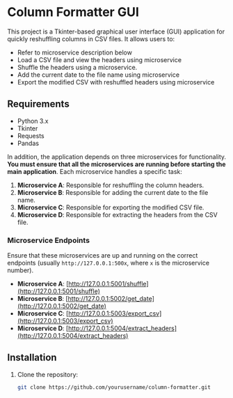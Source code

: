 # Column Formatter GUI

This project is a Tkinter-based graphical user interface (GUI) application for quickly reshuffling columns in CSV files. It allows users to:

- Refer to microservice description below
- Load a CSV file and view the headers using microservice
- Shuffle the headers using a microservice.
- Add the current date to the file name using microservice
- Export the modified CSV with reshuffled headers using microservice

## Requirements

- Python 3.x
- Tkinter
- Requests
- Pandas

In addition, the application depends on three microservices for functionality. **You must ensure that all the microservices are running before starting the main application**. Each microservice handles a specific task:

1. **Microservice A**: Responsible for reshuffling the column headers.
2. **Microservice B**: Responsible for adding the current date to the file name.
3. **Microservice C**: Responsible for exporting the modified CSV file.
4. **Microservice D**: Responsible for extracting the headers from the CSV file.

### Microservice Endpoints

Ensure that these microservices are up and running on the correct endpoints (usually `http://127.0.0.1:500x`, where `x` is the microservice number). 

- **Microservice A**: [http://127.0.0.1:5001/shuffle](http://127.0.0.1:5001/shuffle)
- **Microservice B**: [http://127.0.0.1:5002/get_date](http://127.0.0.1:5002/get_date)
- **Microservice C**: [http://127.0.0.1:5003/export_csv](http://127.0.0.1:5003/export_csv)
- **Microservice D**: [http://127.0.0.1:5004/extract_headers](http://127.0.0.1:5004/extract_headers)

## Installation

1. Clone the repository:
   ```bash
   git clone https://github.com/yourusername/column-formatter.git

